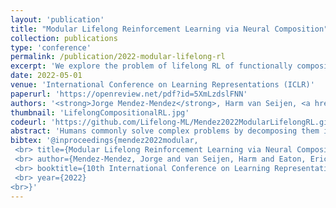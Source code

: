 ```yaml
---
layout: 'publication'
title: "Modular Lifelong Reinforcement Learning via Neural Composition"
collection: publications
type: 'conference'
permalink: /publication/2022-modular-lifelong-rl
excerpt: 'We explore the problem of lifelong RL of functionally compositional knowledge, and develop an algorithm that demonstrates zero-shot and forward transfer, avoidance of forgetting, and backward transfer in discrete 2-D and robotic manipulation domains.'
date: 2022-05-01
venue: 'International Conference on Learning Representations (ICLR)'
paperurl: 'https://openreview.net/pdf?id=5XmLzdslFNN'
authors: '<strong>Jorge Mendez-Mendez</strong>, Harm van Seijen, <a href="https://seas.upenn.edu/~eeaton/">Eric Eaton</a>'
thumbnail: 'LifelongCompositionalRL.jpg'
codeurl: 'https://github.com/Lifelong-ML/Mendez2022ModularLifelongRL.git'
abstract: 'Humans commonly solve complex problems by decomposing them into easier subproblems and then combining the subproblem solutions. This type of compositional reasoning permits reuse of the subproblem solutions when tackling future tasks that share part of the underlying compositional structure. In a continual or lifelong reinforcement learning (RL) setting, this ability to decompose knowledge into reusable components would enable agents to quickly learn new RL tasks by leveraging accumulated compositional structures. We explore a particular form of composition based on neural modules and present a set of RL problems that intuitively admit compositional solutions. Empirically, we demonstrate that neural composition indeed captures the underlying structure of this space of problems. We further propose a compositional lifelong RL method that leverages accumulated neural components to accelerate the learning of future tasks while retaining performance on previous tasks via off-line RL over replayed experiences.'
bibtex: '@inproceedings{mendez2022modular,
 <br> title={Modular Lifelong Reinforcement Learning via Neural Composition},
 <br> author={Mendez-Mendez, Jorge and van Seijen, Harm and Eaton, Eric},
 <br> booktitle={10th International Conference on Learning Representations (ICLR-22)},
 <br> year={2022}
<br>}'
---
```

